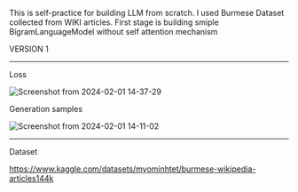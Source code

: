 This is self-practice for building LLM from scratch. I used Burmese Dataset collected from WIKI articles.
First stage is building smiple BigramLanguageModel without self attention mechanism


VERSION 1
_________________________________________________________________________

Loss

![Screenshot from 2024-02-01 14-37-29](https://github.com/myominhtet/BurmeseGPT-Character_Level-/assets/30900212/acbe4131-f7d3-4f4d-967b-b83f80d19a25)

Generation samples

![Screenshot from 2024-02-01 14-11-02](https://github.com/myominhtet/BurmeseGPT-Character_Level-/assets/30900212/1e007bf1-ce00-4e50-8e78-213bdcf21f45)

_________________________________________________________________________

Dataset

https://www.kaggle.com/datasets/myominhtet/burmese-wikipedia-articles144k
